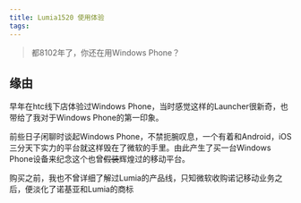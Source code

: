 ```yaml
---
title: Lumia1520 使用体验
tags:
---
```


> 都8102年了，你还在用Windows Phone？

<!-- more -->

## 缘由

早年在htc线下店体验过Windows Phone，当时感觉这样的Launcher很新奇，也带给了我对于Windows Phone的第一印象。

前些日子闲聊时谈起Windows Phone，不禁扼腕叹息，一个有着和Android，iOS三分天下实力的平台就这样毁在了微软的手里。由此产生了买一台Windows Phone设备来纪念这个也曾~~假装~~辉煌过的移动平台。

购买之前，我也不曾详细了解过Lumia的产品线，只知微软收购诺记移动业务之后，便淡化了诺基亚和Lumia的商标